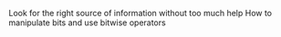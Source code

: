 
Look for the right source of information without too much help
How to manipulate bits and use bitwise operators
